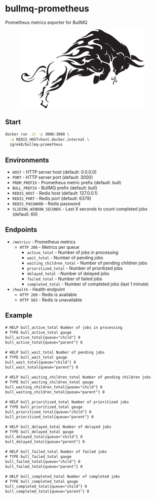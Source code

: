 # bullmq-prometheus

Prometheus metrics exporter for BullMQ

<p align="center">
  <img src="./media/splash.png" width="400" />
<p>

## Start

```bash
docker run -it -p 3000:3000 \
  -e REDIS_HOST=host.docker.internal \
  igrek8/bullmq-prometheus
```

## Environments

- `HOST` - HTTP server host (default: 0.0.0.0)
- `PORT` - HTTP server port (default: 3000)
- `PROM_PREFIX` - Prometheus metric prefix (default: bull)
- `BULL_PREFIX` - BullMQ prefix (default: bull)
- `REDIS_HOST` - Redis host (default: 127.0.0.1)
- `REDIS_PORT` - Redis port (default: 6379)
- `REDIS_PASSWORD` - Redis password
- `SLIDING_WINDOW_SECONDS` - Last X seconds to count completed jobs (default: 60)

## Endpoints

- `/metrics` - Prometheus metrics
  - `HTTP 200` - Metrics per queue
    - `active_total` - Number of jobs in processing
    - `wait_total` - Number of pending jobs
    - `waiting_children_total` - Number of pending children jobs
    - `prioritized_total` - Number of prioritized jobs
    - `delayed_total` - Number of delayed jobs
    - `failed_total` - Number of failed jobs
    - `completed_total` - Number of completed jobs (last 1 minute)
- `/health` - Health endpoint
  - `HTTP 200` - Redis is available
  - `HTTP 503` - Redis is unavailable

## Example

```
# HELP bull_active_total Number of jobs in processing
# TYPE bull_active_total gauge
bull_active_total{queue="child"} 0
bull_active_total{queue="parent"} 0

# HELP bull_wait_total Number of pending jobs
# TYPE bull_wait_total gauge
bull_wait_total{queue="child"} 0
bull_wait_total{queue="parent"} 0

# HELP bull_waiting_children_total Number of pending children jobs
# TYPE bull_waiting_children_total gauge
bull_waiting_children_total{queue="child"} 0
bull_waiting_children_total{queue="parent"} 0

# HELP bull_prioritized_total Number of prioritized jobs
# TYPE bull_prioritized_total gauge
bull_prioritized_total{queue="child"} 0
bull_prioritized_total{queue="parent"} 0

# HELP bull_delayed_total Number of delayed jobs
# TYPE bull_delayed_total gauge
bull_delayed_total{queue="child"} 0
bull_delayed_total{queue="parent"} 0

# HELP bull_failed_total Number of failed jobs
# TYPE bull_failed_total gauge
bull_failed_total{queue="child"} 0
bull_failed_total{queue="parent"} 0

# HELP bull_completed_total Number of completed jobs
# TYPE bull_completed_total gauge
bull_completed_total{queue="child"} 0
bull_completed_total{queue="parent"} 0
```
